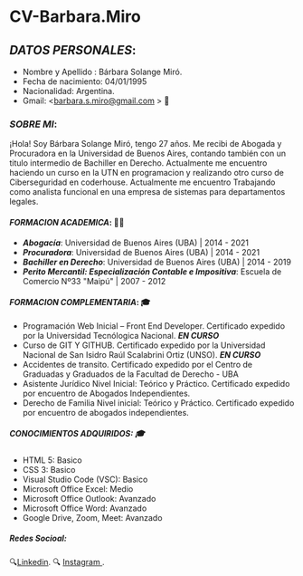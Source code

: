 # CV-Barbara.Miro

## **_DATOS PERSONALES_**: 
- Nombre y Apellido : Bárbara Solange Miró.
- Fecha de nacimiento: 04/01/1995
- Nacionalidad: Argentina.
- Gmail: <barbara.s.miro@gmail.com > 📧

### **_SOBRE MI_**:

¡Hola! Soy Bárbara Solange Miró, tengo 27 años. Me recibi de Abogada y Procuradora en la Universidad de Buenos Aires, contando también con un titulo intermedio de Bachiller en Derecho. Actualmente me encuentro haciendo un curso en la UTN en programacion y realizando otro curso de Ciberseguridad en coderhouse.
Actualmente me encuentro Trabajando como analista funcional en una empresa de sistemas para departamentos legales. 


#### **_FORMACION ACADEMICA_**: 👩‍🎓

- **_Abogacía_**:
Universidad de Buenos Aires (UBA) | 2014 - 2021
- **_Procuradora_**:
Universidad de Buenos Aires (UBA) | 2014 - 2021
- **_Bachiller en Derecho_**:
Universidad de Buenos Aires (UBA) | 2014 - 2019
- **_Perito Mercantil: Especialización Contable e Impositiva_**:
Escuela de Comercio Nº33 "Maipú" | 2007 - 2012


#### **_FORMACION COMPLEMENTARIA_**: 🎓

- Programación Web Inicial – Front End Developer. Certificado expedido por la Universidad Tecnólogica Nacional. **_EN CURSO_** 
- Curso de GIT Y GITHUB. Certificado expedido por la Universidad Nacional de San Isidro Raúl Scalabrini Ortiz (UNSO). **_EN CURSO_**
- Accidentes de transito. Certificado expedido por el Centro de Graduadas y Graduados de la Facultad de Derecho - UBA
- Asistente Jurídico Nivel Inicial: Teórico y Práctico. Certificado expedido por encuentro de Abogados Independientes.
- Derecho de Familia Nivel inicial: Teórico y Práctico. Certificado expedido por encuentro de abogados independientes.


##### **_CONOCIMIENTOS ADQUIRIDOS_**: 🎓

- HTML 5: Basico 
- CSS 3: Basico 
- Visual Studio Code (VSC): Basico
- Microsoft Office Excel: Medio
- Microsoft Office Outlook: Avanzado
- Microsoft Office Word: Avanzado
- Google Drive, Zoom, Meet: Avanzado


##### **_Redes Socioal_**: 
🔍[Linkedin](https://www.linkedin.com/in/b%C3%A1rbara-mir%C3%B3/). 
🔍  [Instagram ](https://www.instagram.com/barbiimiro/).
